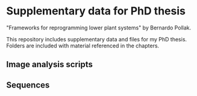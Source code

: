 # Supplementary data for PhD thesis 

"Frameworks for reprogramming lower plant systems" by Bernardo Pollak.

This repository includes supplementary data and files for my PhD thesis. Folders are included with material referenced in the chapters.

## Image analysis scripts

## Sequences


